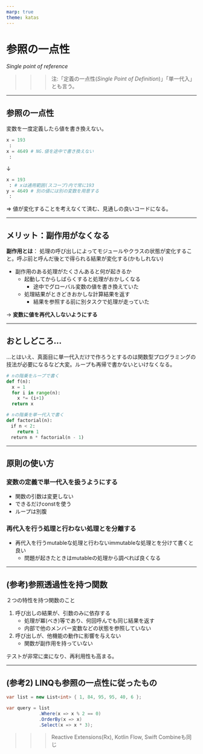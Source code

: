 ```yaml
---
marp: true
theme: katas
---
```

<!--
size: 16:9
paginate: true
-->
<!-- header: 勉強会# ― エンジニアとしての解像度を高めるための勉強会-->

# 参照の一点性

_Single point of reference_

>>> 注:「定義の一点性(_Single Point of Definition_)」「単一代入」とも言う。

<!-- 初出は書籍「ソフトウェアアーキテクチャ ― ソフトウェア開発のためのパターン体系」F.ブッシュマン他, 近代科学社(2000)の
アーキテクチャ根底技法として１０点紹介されたものの１つ。よりよいモジュールの設計方針として紹介されたこの技法の中には分割と統治も含まれている。

モジュールといってもライブラリやパッケージのような大きな単位だけでなく、クラスや関数・データの集まりに対しても適用できるもので、
開発方法論やプログラミング言語の種類とは関係なく利用できるものなので覚えて行ってほしい -->
---

## 参照の一点性

変数を一度定義したら値を書き換えない。

```py
x = 193
 :
x = 4649 # NG.値を途中で書き換えない
 :
```
↓
```py
x = 193
 : # xは通用範囲(スコープ)内で常に193
y = 4649 # 別の値には別の変数を用意する
 :
```

⇒ 値が変化することを考えなくて済む、見通しの良いコードになる。

---

## メリット：副作用がなくなる

**副作用とは**： 処理の呼び出しによってモジュールやクラスの状態が変化すること。呼ぶ前と呼んだ後とで得られる結果が変化する(かもしれない)

* 副作用のある処理がたくさんあると何が起きるか
    * 起動してからしばらくすると処理がおかしくなる
        * 途中でグローバル変数の値を書き換えていた
    * 処理結果がときどきおかしな計算結果を返す
        * 結果を参照する前に別タスクで処理が走っていた

→ **変数に値を再代入しないようにする**

<!-- 少し遠いところの話になるけれど、並行処理(マルチタスク/マルチスレッド)で安全なプログラムが書けるようになる -->

---

## おとしどころ…

…とはいえ、真面目に単一代入だけで作ろうとするのは関数型プログラミングの技法が必要になるなど大変。ループも再帰で書かないといけなくなる。

```py
# nの階乗をループで書く
def f(n):
  x = 1
  for i in range(n):
    x *= (i+1)
  return x
```
```py
# nの階乗を単一代入で書く
def factorial(n):
　if n < 2:
    return 1
　return n * factorial(n - 1)
```

<!-- ちなみに再帰は２-３種類のパターンがあるだけなので、それさえ覚えてしまえば意外と頭に入ってきます。及び腰になっている人もこの記事とかで読んでおくと良いです。
再帰が分かった気になれるスライド : https://speakerdeck.com/kishida/write-a-executable-process-for-ai-era
-->

---
## 原則の使い方

### 変数の定義で単一代入を扱うようにする

* 関数の引数は変更しない
* できるだけconstを使う
* ループは別腹

### 再代入を行う処理と行わない処理とを分離する

* 再代入を行うmutableな処理と行わないimmutableな処理とを分けて書くと良い
    * 問題が起きたときはmutableの処理から調べれば良くなる

<!-- Webから入ってきた、厳密にはドメイン駆動設計で言葉が定義された「リポジトリパターン」のように、情報を特定の場所にまとめておいて
他の場所ではその操作のみ書くというのも。WPFやWinUIで使われることの多いMVVMパターンもそう。
画面表示に必要なデータ(ViewModel)を画面表示処理(View)そのものとは切り離しておくことで、画面表示を参照透過に作るパターンといえる。
さらに拡張させると、ViewModelすらもModelと連携させるMVというパターンもある。これはSwiftUI界隈。
-->
<!-- 言葉として定義と代入とを分けて考えると良いかも。 -->

<!-- 再代入するということは、その変数に状態を持たせているという表現もできる。あるときはこういう値、別のあるときはこういう値、というように。
ソフトウェアを作るときは状態遷移モデルをイメージできるようになろう、あるいは、状態をできるだけ減らしていこうということで言われているが、
変数１つ１つを取ってみても状態が生まれていることを考えると、おいそれと変数の値を変更していくのが怖くなるのじゃないかなと思う。
 -->

---

<!-- ところで状態を持たないようにするのは、変数だけでなく、関数なども同じことが言える。関数が実行されるとき状態が変化しないようにして、
同じ引数であれば必ず同じ結果を返すというのも安定した処理が実現できる。副作用がないから。
これを参照透過性を持つ関数と呼んで、今のプログラミングスタイルではこの考え方を強く取り入れていくことが重要なのでついでに紹介します。-->

## (参考)参照透過性を持つ関数

２つの特性を持つ関数のこと

1. 呼び出しの結果が、引数のみに依存する
    * 処理が冪(べき)等であり、何回呼んでも同じ結果を返す
    * 内部で他のメンバー変数などの状態を参照していない
2. 呼び出しが、他機能の動作に影響を与えない
    * 関数が副作用を持っていない

テストが非常に楽になり、再利用性も高まる。

---

## (参考2) LINQも参照の一点性に従ったもの

```cs
var list = new List<int> { 1, 84, 95, 95, 40, 6 };

var query = list
            .Where(x => x % 2 == 0)
            .OrderBy(x => x)
            .Select(x => x * 3);
```

<!-- 呼んだ後もlistが変化していないこと、１つ１つの途中で新しいリストが生まれている(処理の効率上、毎回作っている訳では無いが)
ところで、プログラミングは状態を変化させていって出力を得ることが目的だが、こういうLINQや再帰とかはソースコード上に
状態が見つからない。どこにあるのだろう？
返り値など、プログラムの上を流れるデータに状態が載っている。このストリームに副作用を閉じ込めるのも、参照の一点性を
守って保守性を高めるための工夫になるし、関数型プログラミングにおけるモナドの１つとして役に立つと思う。
デバッグしにくいけどね。 -->

>>> Reactive Extensions(Rx), Kotlin Flow, Swift Combineも同じ

<!-- 最近、Rx系のライブラリとしてC#ではR3が登場して話題になってます。現代の「async/awaitがあればRx要らなくない？」に
向き合い、RxのメッセージングをLINQとして処理できる、オブザーバーパターンのベストプラクティスとして再設計されたライブラリになっているので要チェック。
R３関連リンク：
https://github.com/Cysharp/R3
https://neue.cc/2024/02/27_R3.html
 -->

<!--
Q&A: 中で状態を持たないクラスや関数を扱う場合、引数が大量になる場合はどうしたらいい？
→ それぞれがまったく別の情報であれば、大量になっていても別に構わない。ただ、同じカテゴリーの情報があるとすれば、
グルーピングしたクラスや構造体にまとめてから渡すとよい。例えば２次元平面上の２つの点を渡すと距離が得られる関数があったとして、
その関数の引数に x1,y1,x2,y2 と渡すか、あるいはPoint型みたいなものを作って p1, p2 と渡すかどちらが分かりやすいかという話になる。
一方で後者のp1,p2だと、関数を呼ぶときに毎回Point型に変換しなければならない手間を感じるかもだが、言っても1-2行増えるだけだし、
意味は強化されるので問題なしと考えた方が保守性がよい。
-->